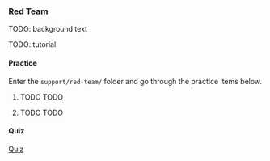 ### Red Team

TODO: background text

TODO: tutorial

#### Practice

Enter the `support/red-team/` folder and go through the practice items below.

1. TODO
   TODO

1. TODO
   TODO

#### Quiz

[Quiz](../quiz/red-team.md)
